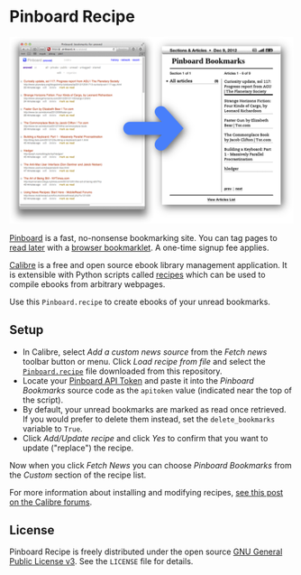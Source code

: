 Pinboard Recipe
===============

![Pinboard Recipe Screenshot](https://github.com/anoved/Pinboard-Recipe/raw/master/PinboardRecipe.png)

[Pinboard](http://pinboard.in/) is a fast, no-nonsense bookmarking site. You can tag pages to [read later](https://pinboard.in/tour/#later) with a [browser bookmarklet](https://pinboard.in/howto/#saving). A one-time signup fee applies.

[Calibre](http://www.calibre-ebook.com/) is a free and open source ebook library management application. It is extensible with Python scripts called [recipes](http://manual.calibre-ebook.com/news.html) which can be used to compile ebooks from arbitrary webpages.

Use this `Pinboard.recipe` to create ebooks of your unread bookmarks.

Setup
-----

- In Calibre, select _Add a custom news source_ from the _Fetch news_ toolbar button or menu. Click _Load recipe from file_ and select the [`Pinboard.recipe`](https://raw.github.com/anoved/Pinboard-Recipe/master/Pinboard.recipe) file downloaded from this repository.
- Locate your [Pinboard API Token](https://pinboard.in/settings/password) and paste it into the _Pinboard Bookmarks_ source code as the `apitoken` value (indicated near the top of the script).
- By default, your unread bookmarks are marked as read once retrieved. If you would prefer to delete them instead, set the `delete_bookmarks` variable to `True`.
- Click _Add/Update recipe_ and click _Yes_ to confirm that you want to update ("replace") the recipe.

Now when you click _Fetch News_ you can choose _Pinboard Bookmarks_ from the _Custom_ section of the recipe list.

For more information about installing and modifying recipes, [see this post on the Calibre forums](http://www.mobileread.com/forums/showthread.php?t=121439).

License
-------

Pinboard Recipe is freely distributed under the open source [GNU General Public License v3](http://opensource.org/licenses/GPL-3.0). See the `LICENSE` file for details.
